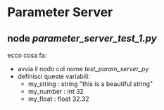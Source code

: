 # Parameter Server

## node *parameter_server_test_1.py*

ecco cosa fa: 

- avvia il nodo col nome *test_param_server_py*
- definisci queste variabili:
	- my_string : string "this is a beautiful string"
	- my_number : int 32
	- my_float : float 32.32

